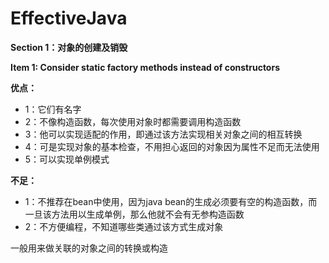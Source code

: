 # EffectiveJava

**Section 1：对象的创建及销毁**

**Item 1: Consider static factory methods instead of constructors**
 
 **优点：**
 * 1：它们有名字
 * 2：不像构造函数，每次使用对象时都需要调用构造函数
 * 3：他可以实现适配的作用，即通过该方法实现相关对象之间的相互转换
 * 4：可是实现对象的基本检查，不用担心返回的对象因为属性不足而无法使用
 * 5：可以实现单例模式
 
 **不足：**
 * 1：不推荐在bean中使用，因为java bean的生成必须要有空的构造函数，而一旦该方法用以生成单例，那么他就不会有无参构造函数
 * 2：不方便编程，不知道哪些类通过该方式生成对象
 
 一般用来做关联的对象之间的转换或构造